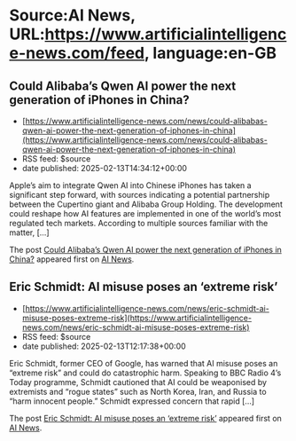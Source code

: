 # Source:AI News, URL:https://www.artificialintelligence-news.com/feed, language:en-GB

## Could Alibaba’s Qwen AI power the next generation of iPhones in China?
 - [https://www.artificialintelligence-news.com/news/could-alibabas-qwen-ai-power-the-next-generation-of-iphones-in-china](https://www.artificialintelligence-news.com/news/could-alibabas-qwen-ai-power-the-next-generation-of-iphones-in-china)
 - RSS feed: $source
 - date published: 2025-02-13T14:34:12+00:00

<p>Apple&#8217;s aim to integrate Qwen AI into Chinese iPhones has taken a significant step forward, with sources indicating a potential partnership between the Cupertino giant and Alibaba Group Holding. The development could reshape how AI features are implemented in one of the world&#8217;s most regulated tech markets. According to multiple sources familiar with the matter, [&#8230;]</p>
<p>The post <a href="https://www.artificialintelligence-news.com/news/could-alibabas-qwen-ai-power-the-next-generation-of-iphones-in-china/">Could Alibaba&#8217;s Qwen AI power the next generation of iPhones in China?</a> appeared first on <a href="https://www.artificialintelligence-news.com">AI News</a>.</p>

## Eric Schmidt: AI misuse poses an ‘extreme risk’
 - [https://www.artificialintelligence-news.com/news/eric-schmidt-ai-misuse-poses-extreme-risk](https://www.artificialintelligence-news.com/news/eric-schmidt-ai-misuse-poses-extreme-risk)
 - RSS feed: $source
 - date published: 2025-02-13T12:17:38+00:00

<p>Eric Schmidt, former CEO of Google, has warned that AI misuse poses an “extreme risk” and could do catastrophic harm. Speaking to BBC Radio 4’s Today programme, Schmidt cautioned that AI could be weaponised by extremists and &#8220;rogue states&#8221; such as North Korea, Iran, and Russia to &#8220;harm innocent people.&#8221; Schmidt expressed concern that rapid [&#8230;]</p>
<p>The post <a href="https://www.artificialintelligence-news.com/news/eric-schmidt-ai-misuse-poses-extreme-risk/">Eric Schmidt: AI misuse poses an ‘extreme risk’</a> appeared first on <a href="https://www.artificialintelligence-news.com">AI News</a>.</p>

